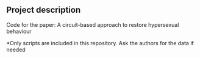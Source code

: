 ## Project description
Code for the paper: A circuit-based approach to restore hypersexual behaviour

*Only scripts are included in this repository. Ask the authors for the data if needed
